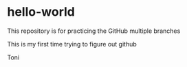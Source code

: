 # hello-world
This repository is for practicing the GitHub multiple branches

This is my first time trying to figure out github

Toni
